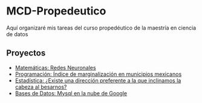 # MCD-Propedeutico
Aquí organizaré mis tareas del curso propedéutico de la maestría en ciencia de datos


## Proyectos

- [Matemáticas: Redes Neuronales](https://github.com/CuteLoop/MCD-Propedeutico/tree/main/Matem%C3%A1ticas)
- [Programación: Índice de marginalización en municipios mexicanos](https://github.com/CuteLoop/MCD-Propedeutico/tree/main/Programaci%C3%B3n)
- [Estadística: ¿Existe una dirección preferente a la que inclinamos la cabeza al besarnos?](https://github.com/CuteLoop/MCD-Propedeutico/tree/main/Estad%C3%ADstica)
- [Bases de Datos: Mysql en la nube de Google](https://github.com/CuteLoop/MCD-Propedeutico/tree/main/bases-datos)
